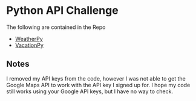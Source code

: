 # Python API Challenge
The following are contained in the Repo
* [WeatherPy](Instructions/starter_code/WeatherPy.ipynb)
* [VacationPy](Instructions/starter_code/VacationPy.ipynb)
## Notes
I removed my API keys from the code, however I was not able to get the Google Maps API to work with the API key I signed up for. I hope my code still works using your Google API keys, but I have no way to check.
